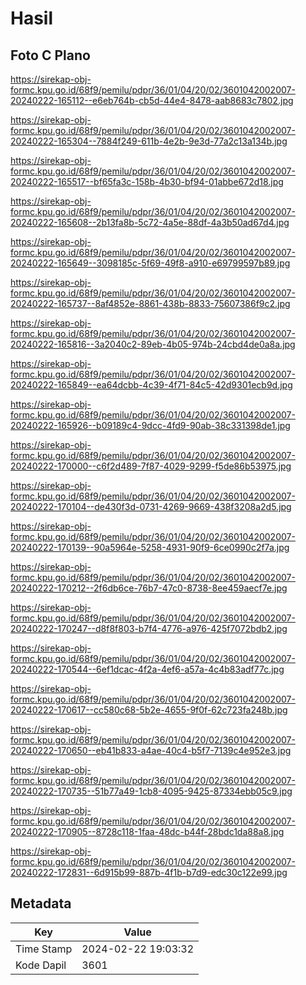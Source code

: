 # Hasil

## Foto C Plano

https://sirekap-obj-formc.kpu.go.id/68f9/pemilu/pdpr/36/01/04/20/02/3601042002007-20240222-165112--e6eb764b-cb5d-44e4-8478-aab8683c7802.jpg

https://sirekap-obj-formc.kpu.go.id/68f9/pemilu/pdpr/36/01/04/20/02/3601042002007-20240222-165304--7884f249-611b-4e2b-9e3d-77a2c13a134b.jpg

https://sirekap-obj-formc.kpu.go.id/68f9/pemilu/pdpr/36/01/04/20/02/3601042002007-20240222-165517--bf65fa3c-158b-4b30-bf94-01abbe672d18.jpg

https://sirekap-obj-formc.kpu.go.id/68f9/pemilu/pdpr/36/01/04/20/02/3601042002007-20240222-165608--2b13fa8b-5c72-4a5e-88df-4a3b50ad67d4.jpg

https://sirekap-obj-formc.kpu.go.id/68f9/pemilu/pdpr/36/01/04/20/02/3601042002007-20240222-165649--3098185c-5f69-49f8-a910-e69799597b89.jpg

https://sirekap-obj-formc.kpu.go.id/68f9/pemilu/pdpr/36/01/04/20/02/3601042002007-20240222-165737--8af4852e-8861-438b-8833-75607386f9c2.jpg

https://sirekap-obj-formc.kpu.go.id/68f9/pemilu/pdpr/36/01/04/20/02/3601042002007-20240222-165816--3a2040c2-89eb-4b05-974b-24cbd4de0a8a.jpg

https://sirekap-obj-formc.kpu.go.id/68f9/pemilu/pdpr/36/01/04/20/02/3601042002007-20240222-165849--ea64dcbb-4c39-4f71-84c5-42d9301ecb9d.jpg

https://sirekap-obj-formc.kpu.go.id/68f9/pemilu/pdpr/36/01/04/20/02/3601042002007-20240222-165926--b09189c4-9dcc-4fd9-90ab-38c331398de1.jpg

https://sirekap-obj-formc.kpu.go.id/68f9/pemilu/pdpr/36/01/04/20/02/3601042002007-20240222-170000--c6f2d489-7f87-4029-9299-f5de86b53975.jpg

https://sirekap-obj-formc.kpu.go.id/68f9/pemilu/pdpr/36/01/04/20/02/3601042002007-20240222-170104--de430f3d-0731-4269-9669-438f3208a2d5.jpg

https://sirekap-obj-formc.kpu.go.id/68f9/pemilu/pdpr/36/01/04/20/02/3601042002007-20240222-170139--90a5964e-5258-4931-90f9-6ce0990c2f7a.jpg

https://sirekap-obj-formc.kpu.go.id/68f9/pemilu/pdpr/36/01/04/20/02/3601042002007-20240222-170212--2f6db6ce-76b7-47c0-8738-8ee459aecf7e.jpg

https://sirekap-obj-formc.kpu.go.id/68f9/pemilu/pdpr/36/01/04/20/02/3601042002007-20240222-170247--d8f8f803-b7f4-4776-a976-425f7072bdb2.jpg

https://sirekap-obj-formc.kpu.go.id/68f9/pemilu/pdpr/36/01/04/20/02/3601042002007-20240222-170544--6ef1dcac-4f2a-4ef6-a57a-4c4b83adf77c.jpg

https://sirekap-obj-formc.kpu.go.id/68f9/pemilu/pdpr/36/01/04/20/02/3601042002007-20240222-170617--cc580c68-5b2e-4655-9f0f-62c723fa248b.jpg

https://sirekap-obj-formc.kpu.go.id/68f9/pemilu/pdpr/36/01/04/20/02/3601042002007-20240222-170650--eb41b833-a4ae-40c4-b5f7-7139c4e952e3.jpg

https://sirekap-obj-formc.kpu.go.id/68f9/pemilu/pdpr/36/01/04/20/02/3601042002007-20240222-170735--51b77a49-1cb8-4095-9425-87334ebb05c9.jpg

https://sirekap-obj-formc.kpu.go.id/68f9/pemilu/pdpr/36/01/04/20/02/3601042002007-20240222-170905--8728c118-1faa-48dc-b44f-28bdc1da88a8.jpg

https://sirekap-obj-formc.kpu.go.id/68f9/pemilu/pdpr/36/01/04/20/02/3601042002007-20240222-172831--6d915b99-887b-4f1b-b7d9-edc30c122e99.jpg


## Metadata

| Key        | Value               |
| ---------- | ------------------- |
| Time Stamp | 2024-02-22 19:03:32 |
| Kode Dapil | 3601                |



